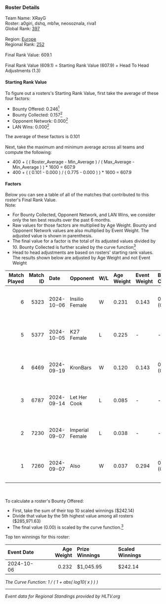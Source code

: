 ### Roster Details<br />
Team Name: XRayG<br />
Roster: a0giri, dshq, mb1w, neosoznala, riva1<br />
Global Rank: [397](../../standings_global_2025_02_28.md)<br />
<br />
Region: [Europe]( ../../standings_europe_2025_02_28.md)<br />
Regional Rank: [252]( ../../standings_europe_2025_02_28.md)<br />
<br />
Final Rank Value:  609.1<br />
<br />
Final Rank Value (609.1) = Starting Rank Value (607.9) + Head To Head Adjustments (1.3)<br />

#### Starting Rank Value<br />
To figure out a rosters's Starting Rank Value, first take the average of these four factors:<br />
- Bounty Offered: 0.246[<sup>1</sup>](#table2)
- Bounty Collected: 0.157[<sup>2</sup>](#table1)
- Opponent Network: 0.000[<sup>2</sup>](#table1)
- LAN Wins: 0.000[<sup>2</sup>](#table1)

The average of these factors is 0.101<br />
<br />
Next, take the maximum and minimum average across all teams and compute the following:<br />
- 400 + ( ( Roster_Average - Min_Average ) / ( Max_Average - Min_Average ) ) * 1600 = 607.9
- 400 + ( ( 0.101 - 0.000 ) / ( 0.775 - 0.000 ) ) * 1600 = 607.9


#### Factors<br />
Below you can see a table of all of the matches that contributed to this roster's Final Rank Value.<br />
Note:<br />

- For Bounty Collected, Opponent Network, and LAN Wins, we consider only the ten best results over the past 6 months.
- Raw values for those factors are multiplied by Age Weight. Bounty and Opponent Network values are also multiplied by Event Weight. The adjusted value is shown in parenthesis.
- The final value for a factor is the total of its adjusted values divided by 10. Bounty Collected is further scaled by the curve function[<sup>3</sup>](#curveFunction)
- Head to head adjustments are based on rosters' starting rank values. The results shown below are adjusted by Age Weight and not Event Weight
<span id="table1"></span><br />


| Match Played | Match ID | Date       | Opponent        | W/L | Age Weight | Event Weight | Bounty Collected | Opponent Network | LAN Wins  | H2H Adj. | Roster                                  |
| -: | -: | :- | :- | :- | :- | :- | :- | :- | :- | -: | :- |
|            6 |     5323 | 2024-10-06 | Insilio Female  | W   | 0.231      | 0.143        | 0.000 (0.000)    | 0.008 (0.000)    | 0 (0.000) |     3.50 | a0giri, dshq, mb1w, neosoznala, riva1   |
|            5 |     5377 | 2024-10-05 | K27 Female      | L   | 0.225      | -            | -                | -                | -         |    -2.53 | a0giri, dshq, mb1w, neosoznala, riva1   |
|            4 |     6469 | 2024-09-19 | KronBars        | W   | 0.120      | 0.143        | 0.000 (0.000)    | 0.000 (0.000)    | 0 (0.000) |     0.90 | a0giri, dshq, mb1w, neosoznala, riva1   |
|            3 |     6787 | 2024-09-14 | Let Her Cook    | L   | 0.085      | -            | -                | -                | -         |    -1.19 | a0giri, dshq, neosoznala, riva1, Stormy |
|            2 |     7230 | 2024-09-07 | Imperial Female | L   | 0.038      | -            | -                | -                | -         |    -0.07 | a0giri, dshq, neosoznala, riva1, Stormy |
|            1 |     7260 | 2024-09-07 | Also            | W   | 0.037      | 0.294        | 0.003 (0.000)    | 0.211 (0.002)    | 0 (0.000) |     0.65 | a0giri, dshq, neosoznala, riva1, Stormy |

<br />
<span id="table2"></span><br />
To calculate a roster's Bounty Offered:<br />

- First, take the sum of their top 10 scaled winnings ($242.14)
- Divide that value by the 5th highest value among all rosters ($285,971.63)
- The final value (0.00) is scaled by the curve function.[<sup>3</sup>](#curveFunction)

Top ten winnings for this roster:<br />

| Event Date | Age Weight | Prize Winnings | Scaled Winnings |
| :- | -: | :- | :- |
| 2024-10-06 |      0.232 | $1,045.95      | $242.14         |


<span id="curveFunction"></span>_The Curve Function: 1 / ( 1 + abs( log10( x ) ) )_<br />

---
_Event data for Regional Standings provided by HLTV.org_<br />

